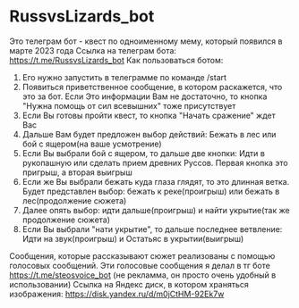 # RussvsLizards_bot
Это телеграм бот - квест по одноименному мему, который появился в марте 2023 года
Ссылка на телеграм бота: https://t.me/RussvsLizards_bot
Как пользоваться ботом:
  1) Его нужно запустить в телеграмме по команде /start
  2) Появиться приветственное сообщение, в котором раскажется, что это за бот. Если Это информации Вам не достаточно, то кнопка "Нужна помощь от сил всевышних" тоже присутствует
  3) Если Вы готовы пройти квест, то кнопка "Начать сражение" ждет Вас
  4) Дальше Вам будет предложен выбор действий: Бежать в лес или бой с ящером(на ваше усмотрение)
  5) Если Вы выбрали бой с ящером, то дальше две кнопки: Идти в рукопашную или сделать прием древних Руссов. Первая кнопка это пригрыш, а вторая выигрыш
  6) Если же Вы выбрали бежать куда глаза глядят, то это длинная ветка. Будет представлен выбор: бежать к реке(проигрыш) или бежать в лес(продолжение сюжета)
  7) Далее опять выбор: идти дальше(проигрыш) и найти укрытие(так же продолжение сюжета)
  8) Если Вы выбрали "нати укрытие", то дальше последнее ветвление: Идти на звук(проигрыш) и Остатьяс в укрытии(выигрыш)


Сообщения, которые рассказывают сюжет реализованы с помощью голосовых сообщений. Эти голосовые сообщения я делал в тг боте https://t.me/steosvoice_bot (не рекламма, он просто очень удобный в использовании)
Ссылка на Яндекс диск, в котором храняться изображения: https://disk.yandex.ru/d/m0jCtHM-92Ek7w
